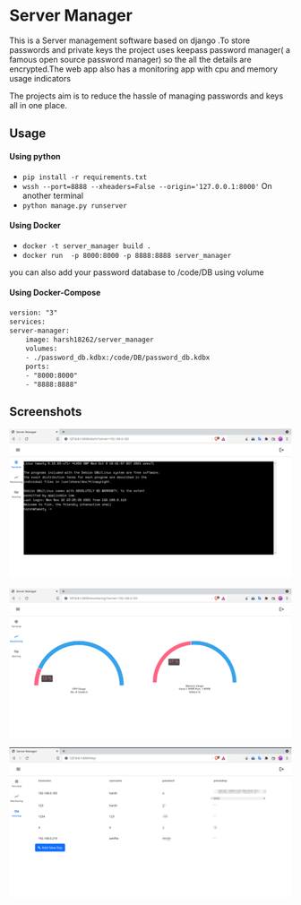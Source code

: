 # Server Manager
This is a Server management software based on django .To store passwords and private keys the project uses keepass password manager( a famous open source password manager) so the all the details are encrypted.The web app also has a monitoring app with cpu and memory usage indicators

The projects aim is to reduce the hassle of managing passwords and keys all in one place.

## Usage

#### Using python
+ `pip install -r requirements.txt`
+ ` wssh --port=8888 --xheaders=False --origin='127.0.0.1:8000' `
On another terminal
+ `python manage.py runserver`


#### Using Docker
+ `docker -t server_manager build .`
+ `docker run  -p 8000:8000 -p 8888:8888 server_manager`

you can also add your password database to /code/DB using volume
#### Using Docker-Compose
    version: "3"
    services:
    server-manager:
        image: harsh18262/server_manager
        volumes:
        - ./password_db.kdbx:/code/DB/password_db.kdbx
        ports:
        - "8000:8000"
        - "8888:8888"


## Screenshots
![SSH Screenshot](https://raw.githubusercontent.com/harsh18262/server_manager_django/main/Screenshots/s1.png)

![Monitoring Screenshot](https://raw.githubusercontent.com/harsh18262/server_manager_django/main/Screenshots/s2.png)

![Keyring Screenshot](https://raw.githubusercontent.com/harsh18262/server_manager_django/main/Screenshots/s3.png)





